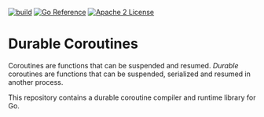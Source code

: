 [![build](https://github.com/stealthrocket/coroutine/actions/workflows/build.yml/badge.svg)](https://github.com/stealthrocket/coroutine/actions/workflows/build.yml)
[![Go Reference](https://pkg.go.dev/badge/github.com/stealthrocket/coroutine.svg)](https://pkg.go.dev/github.com/stealthrocket/coroutine)
[![Apache 2 License](https://img.shields.io/badge/license-Apache%202-blue.svg)](LICENSE)

# Durable Coroutines

Coroutines are functions that can be suspended and resumed. _Durable_ coroutines
are functions that can be suspended, serialized and resumed in another process.

This repository contains a durable coroutine compiler and runtime library for Go.
